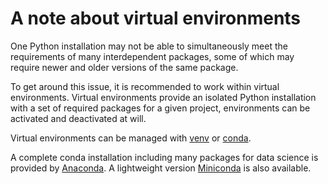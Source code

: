 # A note about virtual environments
One Python installation may not be able to simultaneously meet the requirements of many interdependent packages,
some of which may require newer and older versions of the same package.

To get around this issue, it is recommended to work within virtual environments. 
Virtual environments provide an isolated Python installation with a set of required packages for a given project, 
environments can be activated and deactivated at will.

Virtual environments can be managed with
[venv](https://docs.python.org/3/tutorial/venv.html)
or
[conda](https://docs.conda.io/en/latest/).

A complete conda installation including many packages for data science is provided by 
[Anaconda](https://www.anaconda.com/products/individual). 
A lightweight version [Miniconda](https://docs.conda.io/en/latest/miniconda.html) is also available.
